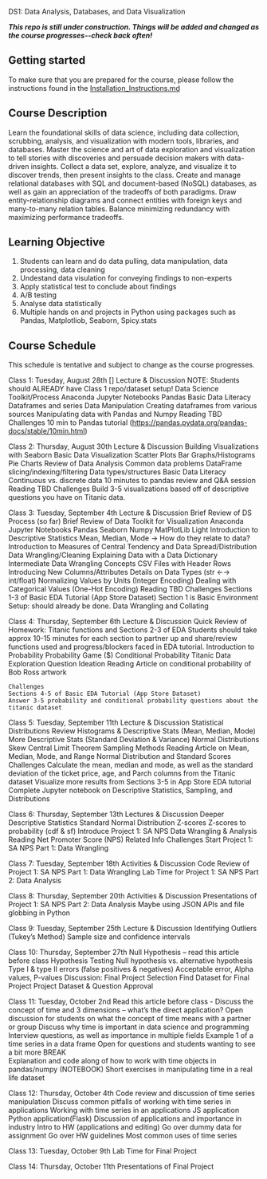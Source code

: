 DS1: Data Analysis, Databases, and Data Visualization

**_This repo is still under construction.  Things will be added and changed as the course progresses--check back often!_**

## Getting started

To make sure that you are prepared for the course, please follow the instructions found in the [Installation_Instructions.md](Installation_Instructions.md)

## Course Description

Learn the foundational skills of data science, including data collection, scrubbing, analysis, and visualization with modern tools, libraries, and databases. Master the science and art of data exploration and visualization to tell stories with discoveries and persuade decision makers with data-driven insights. Collect a data set, explore, analyze, and visualize it to discover trends, then present insights to the class. Create and manage relational databases with SQL and document-based (NoSQL) databases, as well as gain an appreciation of the tradeoffs of both paradigms. Draw entity-relationship diagrams and connect entities with foreign keys and many-to-many relation tables. Balance minimizing redundancy with maximizing performance tradeoffs.

## Learning Objective

1. Students can learn and do data pulling, data manipulation, data processing, data cleaning
2. Undestand data visulation for conveying findings to non-experts
3. Apply statistical test to conclude about findings
4. A/B testing 
5. Analyse data statistically
6. Multiple hands on and projects in Python using packages such as Pandas, Matplotliob, Seaborn, Spicy.stats

## Course Schedule

This schedule is tentative and subject to change as the course progresses.

Class 1: Tuesday, August 28th
[] Lecture & Discussion
NOTE: Students should ALREADY have Class 1 repo/dataset setup! 
Data Science Toolkit/Process
Anaconda
Jupyter Notebooks
Pandas
Basic Data Literacy
Dataframes and series
Data Manipulation
Creating dataframes from various sources
Manipulating data with Pandas and Numpy
Reading
TBD
Challenges
10 min to Pandas tutorial (https://pandas.pydata.org/pandas-docs/stable/10min.html) 

Class 2: Thursday, August 30th
    Lecture & Discussion
    Building Visualizations with Seaborn
    Basic Data Visualization
    Scatter Plots
    Bar Graphs/Histograms
    Pie Charts
    Review of Data Analysis
    Common data problems
    DataFrame slicing/indexing/filtering
    Data types/structures
    Basic Data Literacy
    Continuous vs. discrete data
    10 minutes to pandas review and Q&A session
    Reading
    TBD
    Challenges
    Build 3-5 visualizations based off of descriptive questions you have on Titanic data. 

Class 3: Tuesday, September 4th
    Lecture & Discussion
    Brief Review of DS Process (so far)
    Brief Review of Data Toolkit for Visualization
    Anaconda
    Jupyter Notebooks
    Pandas
    Seaborn
    Numpy
    MatPlotLib
    Light Introduction to Descriptive Statistics
    Mean, Median, Mode → How do they relate to data? 
    Introduction to Measures of Central Tendency and Data Spread/Distribution
    Data Wrangling/Cleaning
    Explaining Data with a Data Dictionary
    Intermediate Data Wrangling Concepts
    CSV Files with Header Rows
    Introducing New Columns/Attributes
    Details on Data Types (str ←→ int/float)
    Normalizing Values by Units (Integer Encoding)
    Dealing with Categorical Values (One-Hot Encoding)
    Reading
    TBD
    Challenges
    Sections 1-3 of Basic EDA Tutorial (App Store Dataset)
    Section 1 is Basic Environment Setup: should already be done. 
    Data Wrangling and Collating

Class 4: Thursday, September 6th
    Lecture & Discussion
    Quick Review of Homework: Titanic functions and Sections 2-3 of EDA
    Students should take approx 10-15 minutes for each section to partner up and share/review functions used and progress/blockers faced in EDA tutorial.
    Introduction to Probability
    Probability Game ($)
    Conditional Probability
    Titanic Data Exploration Question Ideation
    Reading
    Article on conditional probability of Bob Ross artwork


    Challenges
    Sections 4-5 of Basic EDA Tutorial (App Store Dataset)
    Answer 3-5 probability and conditional probability questions about the titanic dataset

Class 5: Tuesday, September 11th
    Lecture & Discussion
    Statistical Distributions
    Review Histograms & Descriptive Stats (Mean, Median, Mode)
    More Descriptive Stats (Standard Deviation & Variance)
    Normal Distributions
    Skew
    Central Limit Theorem
    Sampling Methods
    Reading
    Article on Mean, Median, Mode, and Range
    Normal Distribution and Standard Scores
    Challenges
    Calculate the mean, median and mode, as well as the standard deviation of the ticket price, age, 
    and Parch columns from the Titanic dataset
    Visualize more results from Sections 3-5 in App Store EDA tutorial
    Complete Jupyter notebook on Descriptive Statistics, Sampling, and Distributions

Class 6: Thursday, September 13th
    Lectures & Discussion
    Deeper Descriptive Statistics
    Standard Normal Distribution
    Z-scores
    Z-scores to probability (cdf & sf)
    Introduce Project 1: SA NPS Data Wrangling & Analysis
    Reading
    Net Promoter Score (NPS) Related Info
    Challenges
    Start Project 1: SA NPS Part 1: Data Wrangling

Class 7: Tuesday, September 18th
    Activities & Discussion
    Code Review of Project 1: SA NPS Part 1: Data Wrangling
    Lab Time for Project 1: SA NPS Part 2: Data Analysis

Class 8: Thursday, September 20th
    Activities & Discussion
    Presentations of Project 1: SA NPS Part 2: Data Analysis
    Maybe using JSON APIs and file globbing in Python

Class 9: Tuesday, September 25th
    Lecture & Discussion
    Identifying Outliers (Tukey’s Method)
    Sample size and confidence intervals

Class 10: Thursday, September 27th
    Null Hypothesis – read this article before class
    Hypothesis Testing
    Null hypothesis vs. alternative hypothesis
    Type I & type II errors (false positives & negatives)
    Acceptable error, Alpha values, P-values
    Discussion: Final Project Selection
    Find Dataset for Final Project
    Project Dataset & Question Approval

Class 11: Tuesday, October 2nd
    Read this article before class - 
    Discuss the concept of time and 3 dimensions – what’s the direct application?
    Open discussion for students on what the concept of time means with a partner or group
    Discuss why time is important in data science and programming
    Interview questions, as well as importance in multiple fields
    Example 1 of a time series in a data frame
    Open for questions and students wanting to see a bit more
    BREAK	
    Explanation and code along of how to work with time objects in pandas/numpy
    (NOTEBOOK) Short exercises in manipulating time in a real life dataset

Class 12: Thursday, October 4th
    Code review and discussion of time series manipulation
    Discuss common pitfalls of working with time series in applications
    Working with time series in an applications
     JS application
    Python application(Flask)
    Discussion of applications and importance in industry
    Intro to HW (applications and editing)
    Go over dummy data for assignment
    Go over HW guidelines
    Most common uses of time series

Class 13: Tuesday, October 9th
    Lab Time for Final Project

Class 14: Thursday, October 11th
    Presentations of Final Project
